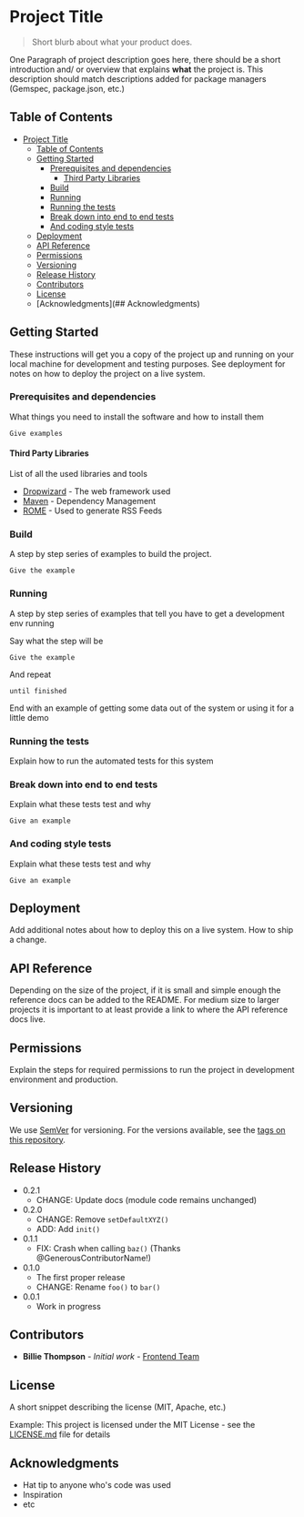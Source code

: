 # Project Title
> Short blurb about what your product does.

One Paragraph of project description goes here, there should be a short introduction and/ or overview that explains **what** the project is. This description should match descriptions added for package managers (Gemspec, package.json, etc.)





## Table of Contents

- [Project Title](#)
	- [Table of Contents](#)
	- [Getting Started](#)
		- [Prerequisites and dependencies](#)
			- [Third Party Libraries](#)
		- [Build](#)
		- [Running](#)
		- [Running the tests](#)
		- [Break down into end to end tests](#)
		- [And coding style tests](#)
	- [Deployment](#)
	- [API Reference](#)
	- [Permissions](#)
	- [Versioning](#)
	- [Release History](#)
	- [Contributors](#)
	- [License](#)
	- [Acknowledgments](## Acknowledgments)





## Getting Started

These instructions will get you a copy of the project up and running on your local machine for development and testing purposes. See deployment for notes on how to deploy the project on a live system.




### Prerequisites and dependencies 

What things you need to install the software and how to install them

```
Give examples
``` 

#### Third Party Libraries
List of all the used libraries and tools 

* [Dropwizard](http://www.dropwizard.io/1.0.2/docs/) - The web framework used
* [Maven](https://maven.apache.org/) - Dependency Management
* [ROME](https://rometools.github.io/rome/) - Used to generate RSS Feeds



### Build
A step by step series of examples to build the project.

```
Give the example
```



### Running

A step by step series of examples that tell you have to get a development env running

Say what the step will be

```
Give the example
```

And repeat

```
until finished
```

End with an example of getting some data out of the system or using it for a little demo



### Running the tests

Explain how to run the automated tests for this system




### Break down into end to end tests

Explain what these tests test and why

```
Give an example
```



### And coding style tests

Explain what these tests test and why

```
Give an example
```






## Deployment

Add additional notes about how to deploy this on a live system.
How to ship a change.






## API Reference

Depending on the size of the project, if it is small and simple enough the reference docs can be added to the README. For medium size to larger projects it is important to at least provide a link to where the API reference docs live.





## Permissions
Explain the steps for required permissions to run the project in development environment and production.





## Versioning

We use [SemVer](http://semver.org/) for versioning. For the versions available, see the [tags on this repository](https://github.com/your/project/tags). 





## Release History

* 0.2.1
    * CHANGE: Update docs (module code remains unchanged)
* 0.2.0
    * CHANGE: Remove `setDefaultXYZ()`
    * ADD: Add `init()`
* 0.1.1
    * FIX: Crash when calling `baz()` (Thanks @GenerousContributorName!)
* 0.1.0
    * The first proper release
    * CHANGE: Rename `foo()` to `bar()`
* 0.0.1
    * Work in progress





## Contributors

* **Billie Thompson** - *Initial work* - [Frontend Team](https://MavajSunCo.com/frontend)





## License
A short snippet describing the license (MIT, Apache, etc.)

Example: This project is licensed under the MIT License - see the [LICENSE.md](LICENSE.md) file for details





## Acknowledgments

* Hat tip to anyone who's code was used
* Inspiration
* etc





